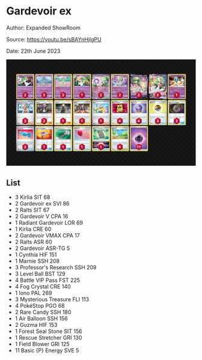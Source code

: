 # Gardevoir ex

Author: Expanded ShowRoom

Source: <https://youtu.be/sBAYnHjlgPU>

Date: 22th June 2023

![decklist](../../images/PAL/Gardevoir%20ex/3-%20Gardevoir%20ex.png)

## List

* 3 Kirlia SIT 68
* 2 Gardevoir ex SVI 86
* 2 Ralts SIT 67
* 2 Gardevoir V CPA 16
* 1 Radiant Gardevoir LOR 69
* 1 Kirlia CRE 60
* 2 Gardevoir VMAX CPA 17
* 2 Ralts ASR 60
* 2 Gardevoir ASR-TG 5
* 1 Cynthia HIF 151
* 1 Marnie SSH 208
* 3 Professor's Research SSH 209
* 3 Level Ball BST 129
* 4 Battle VIP Pass FST 225
* 4 Fog Crystal CRE 140
* 1 Iono PAL 269
* 3 Mysterious Treasure FLI 113
* 4 PokéStop PGO 68
* 2 Rare Candy SSH 180
* 1 Air Balloon SSH 156
* 2 Guzma HIF 153
* 1 Forest Seal Stone SIT 156
* 1 Rescue Stretcher GRI 130
* 1 Field Blower GRI 125
* 11 Basic {P} Energy SVE 5
